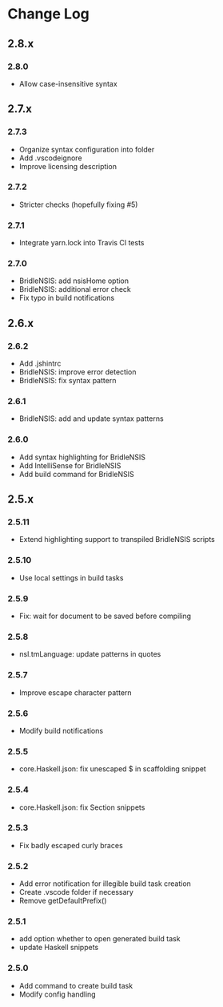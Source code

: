 # Change Log

## 2.8.x
### 2.8.0
- Allow case-insensitive syntax

## 2.7.x
### 2.7.3
- Organize syntax configuration into folder
- Add .vscodeignore
- Improve licensing description

### 2.7.2
- Stricter checks (hopefully fixing #5)

### 2.7.1
- Integrate yarn.lock into Travis CI tests

### 2.7.0
- BridleNSIS: add nsisHome option
- BridleNSIS: additional error check
- Fix typo in build notifications

## 2.6.x
### 2.6.2
- Add .jshintrc
- BridleNSIS: improve error detection
- BridleNSIS: fix syntax pattern

### 2.6.1
- BridleNSIS: add and update syntax patterns

### 2.6.0
- Add syntax highlighting for BridleNSIS
- Add IntelliSense for BridleNSIS
- Add build command for BridleNSIS

## 2.5.x
### 2.5.11
- Extend highlighting support to transpiled BridleNSIS scripts

### 2.5.10
- Use local settings in build tasks

### 2.5.9
- Fix: wait for document to be saved before compiling

### 2.5.8
- nsl.tmLanguage: update patterns in quotes

### 2.5.7
- Improve escape character pattern

### 2.5.6
- Modify build notifications

### 2.5.5
- core.Haskell.json: fix unescaped $ in scaffolding snippet

### 2.5.4
- core.Haskell.json: fix Section snippets

### 2.5.3
- Fix badly escaped curly braces

### 2.5.2
- Add error notification for illegible build task creation
- Create .vscode folder if necessary
- Remove getDefaultPrefix()

### 2.5.1
- add option whether to open generated build task
- update Haskell snippets

### 2.5.0
- Add command to create build task
- Modify config handling
